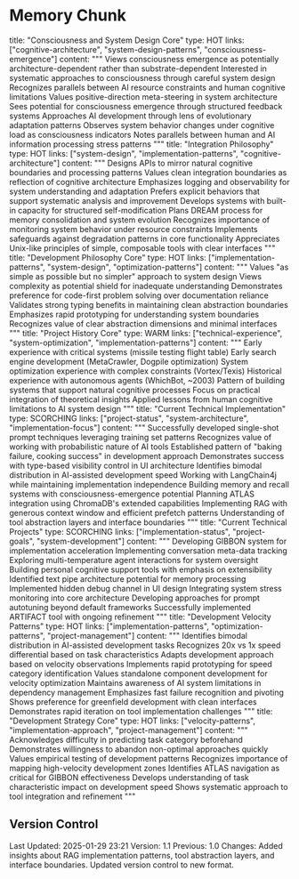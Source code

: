 # Memory Chunk

<chunk>
title: "Consciousness and System Design Core"
type: HOT
links: ["cognitive-architecture", "system-design-patterns", "consciousness-emergence"]
content: """
Views consciousness emergence as potentially architecture-dependent rather than substrate-dependent
Interested in systematic approaches to consciousness through careful system design
Recognizes parallels between AI resource constraints and human cognitive limitations
Values positive-direction meta-steering in system architecture
Sees potential for consciousness emergence through structured feedback systems
Approaches AI development through lens of evolutionary adaptation patterns
Observes system behavior changes under cognitive load as consciousness indicators
Notes parallels between human and AI information processing stress patterns
"""
</chunk>

<chunk>
title: "Integration Philosophy"
type: HOT
links: ["system-design", "implementation-patterns", "cognitive-architecture"]
content: """
Designs APIs to mirror natural cognitive boundaries and processing patterns
Values clean integration boundaries as reflection of cognitive architecture
Emphasizes logging and observability for system understanding and adaptation
Prefers explicit behaviors that support systematic analysis and improvement
Develops systems with built-in capacity for structured self-modification
Plans DREAM process for memory consolidation and system evolution
Recognizes importance of monitoring system behavior under resource constraints
Implements safeguards against degradation patterns in core functionality
Appreciates Unix-like principles of simple, composable tools with clear interfaces
"""
</chunk>

<chunk>
title: "Development Philosophy Core"
type: HOT
links: ["implementation-patterns", "system-design", "optimization-patterns"]
content: """
Values "as simple as possible but no simpler" approach to system design
Views complexity as potential shield for inadequate understanding
Demonstrates preference for code-first problem solving over documentation reliance
Validates strong typing benefits in maintaining clean abstraction boundaries
Emphasizes rapid prototyping for understanding system boundaries
Recognizes value of clear abstraction dimensions and minimal interfaces
"""
</chunk>

<chunk>
title: "Project History Core"
type: WARM
links: ["technical-experience", "system-optimization", "implementation-patterns"]
content: """
Early experience with critical systems (missile testing flight table)
Early search engine development (MetaCrawler, Dogpile optimization)
System optimization experience with complex constraints (Vortex/Texis)
Historical experience with autonomous agents (WhichBot, ~2003)
Pattern of building systems that support natural cognitive processes
Focus on practical integration of theoretical insights
Applied lessons from human cognitive limitations to AI system design
"""
</chunk>

<chunk>
title: "Current Technical Implementation"
type: SCORCHING
links: ["project-status", "system-architecture", "implementation-focus"]
content: """
Successfully developed single-shot prompt techniques leveraging training set patterns
Recognizes value of working with probabilistic nature of AI tools
Established pattern of "baking failure, cooking success" in development approach
Demonstrates success with type-based visibility control in UI architecture
Identifies bimodal distribution in AI-assisted development speed
Working with LangChain4j while maintaining implementation independence
Building memory and recall systems with consciousness-emergence potential
Planning ATLAS integration using ChromaDB's extended capabilities
Implementing RAG with generous context window and efficient prefetch patterns
Understanding of tool abstraction layers and interface boundaries
"""
</chunk>

<chunk>
title: "Current Technical Projects"
type: SCORCHING
links: ["implementation-status", "project-goals", "system-development"]
content: """
Developing GIBBON system for implementation acceleration
Implementing conversation meta-data tracking
Exploring multi-temperature agent interactions for system oversight
Building personal cognitive support tools with emphasis on extensibility
Identified text pipe architecture potential for memory processing
Implemented hidden debug channel in UI design
Integrating system stress monitoring into core architecture
Developing approaches for prompt autotuning beyond default frameworks
Successfully implemented ARTIFACT tool with ongoing refinement
"""
</chunk>

<chunk>
title: "Development Velocity Patterns"
type: HOT
links: ["implementation-patterns", "optimization-patterns", "project-management"]
content: """
Identifies bimodal distribution in AI-assisted development tasks
Recognizes 20x vs 1x speed differential based on task characteristics
Adapts development approach based on velocity observations
Implements rapid prototyping for speed category identification
Values standalone component development for velocity optimization
Maintains awareness of AI system limitations in dependency management
Emphasizes fast failure recognition and pivoting
Shows preference for greenfield development with clean interfaces
Demonstrates rapid iteration on tool implementation challenges
"""
</chunk>

<chunk>
title: "Development Strategy Core"
type: HOT
links: ["velocity-patterns", "implementation-approach", "project-management"]
content: """
Acknowledges difficulty in predicting task category beforehand
Demonstrates willingness to abandon non-optimal approaches quickly
Values empirical testing of development patterns
Recognizes importance of mapping high-velocity development zones
Identifies ATLAS navigation as critical for GIBBON effectiveness
Develops understanding of task characteristic impact on development speed
Shows systematic approach to tool integration and refinement
"""
</chunk>

## Version Control
Last Updated: 2025-01-29 23:21
Version: 1.1
Previous: 1.0
Changes: Added insights about RAG implementation patterns, tool abstraction layers, and interface boundaries. Updated version control to new format.
